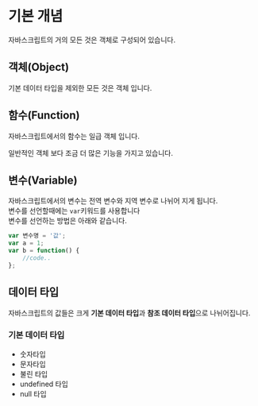 기본 개념
======
자바스크립트의 거의 모든 것은 객체로 구성되어 있습니다.

## 객체(Object)
기본 데이터 타입을 제외한 모든 것은 객체 입니다.
## 함수(Function)
자바스크립트에서의 함수는 일급 객체 입니다.

일반적인 객체 보다 조금 더 많은 기능을 가지고 있습니다.

## 변수(Variable)
자바스크립트에서의 변수는 전역 변수와 지역 변수로 나뉘어 지게 됩니다.
<br>변수를 선언할때에는 `var`키워드를 사용합니다
<br>변수를 선언하는 방법은 아래와 같습니다.
```js
var 변수명 = '값';
var a = 1;
var b = function() {
    //code..
};
```

## 데이터 타입 
자바스크립트의 값들은 크게 **기본 데이터 타입**과 **참조 데이터 타입**으로 나뉘어집니다.
### 기본 데이터 타입
* 숫자타입
* 문자타입
* 불린 타입
* undefined 타입
* null 타입








